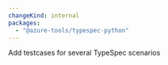 ```yaml
---
changeKind: internal
packages:
  - "@azure-tools/typespec-python"
---
```


Add testcases for several TypeSpec scenarios